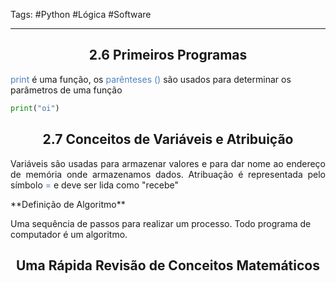 Tags: #Python #Lógica #Software

___
## <center>  2.6 Primeiros Programas</center>
<font color="#4f81bd">print</font> é uma função, os <font color="#4f81bd">parênteses ()</font> são usados para determinar os parâmetros de uma função

```python
print("oi")
```

## <center>2.7 Conceitos de Variáveis e Atribuição</center>
<p align="justify">Variáveis são usadas para armazenar valores e para dar nome ao endereço de memória onde armazenamos dados.
Atribuação é representada pelo símbolo <font color="#4f81bd">=</font> e deve ser lida como "recebe"</p>
**Definição de Algoritmo**

Uma sequência de passos para realizar um processo. Todo programa de computador é um algoritmo.

## <center>Uma Rápida Revisão de Conceitos Matemáticos</center>
